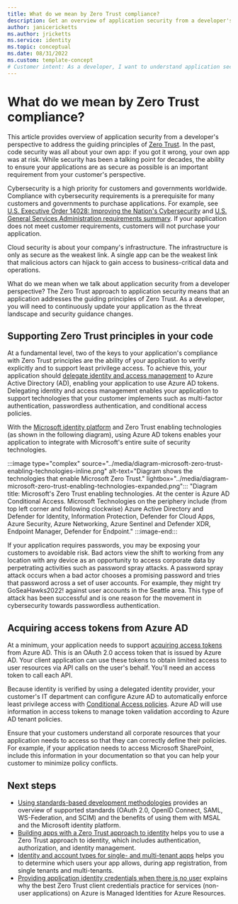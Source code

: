 ```yaml
---
title: What do we mean by Zero Trust compliance?
description: Get an overview of application security from a developer's perspective to address the guiding principles of Zero Trust.
author: janicericketts
ms.author: jricketts
ms.service: identity
ms.topic: conceptual
ms.date: 08/31/2022
ms.custom: template-concept
# Customer intent: As a developer, I want to understand application security so that I can address the guiding principles of Zero Trust.
---
```

# What do we mean by Zero Trust compliance?

This article provides overview of application security from a developer's perspective to address the guiding principles of [Zero Trust](overview.md). In the past, code security was all about your own app: if you got it wrong, your own app was at risk. While security has been a talking point for decades, the ability to ensure your applications are as secure as possible is an important requirement from your customer's perspective.

Cybersecurity is a high priority for customers and governments worldwide. Compliance with cybersecurity requirements is a prerequisite for many customers and governments to purchase applications. For example, see [U.S. Executive Order 14028: Improving the Nation's Cybersecurity](https://www.whitehouse.gov/briefing-room/presidential-actions/2021/05/12/executive-order-on-improving-the-nations-cybersecurity/) and [U.S. General Services Administration requirements summary](https://www.gsa.gov/technology/technology-products-services/it-security/executive-order-14028-improving-the-nations-cybersecurity). If your application does not meet customer requirements, customers will not purchase your application.

Cloud security is about your company's infrastructure. The infrastructure is only as secure as the weakest link. A single app can be the weakest link that malicious actors can hijack to gain access to business-critical data and operations.

What do we mean when we talk about application security from a developer perspective? The Zero Trust approach to application security means that an application addresses the guiding principles of Zero Trust. As a developer, you will need to continuously update your application as the threat landscape and security guidance changes.

## Supporting Zero Trust principles in your code

At a fundamental level, two of the keys to your application's compliance with Zero Trust principles are the ability of your application to verify explicitly and to support least privilege access. To achieve this, your application should [delegate identity and access management](identity-iam-development-best-practices.md) to Azure Active Directory (AD), enabling your application to use Azure AD tokens. Delegating identity and access management enables your application to support technologies that your customer implements such as multi-factor authentication, passwordless authentication, and conditional access policies.

With the [Microsoft identity platform](/azure/active-directory/develop/v2-overview) and Zero Trust enabling technologies (as shown in the following diagram), using Azure AD tokens enables your application to integrate with Microsoft's entire suite of security technologies.

:::image type="complex" source="../media/diagram-microsoft-zero-trust-enabling-technologies-inline.png" alt-text="Diagram shows the technologies that enable Microsoft Zero Trust." lightbox="../media/diagram-microsoft-zero-trust-enabling-technologies-expanded.png":::
   "Diagram title: Microsoft's Zero Trust enabling technologies. At the center is Azure AD Conditional Access. Microsoft Technologies on the periphery include (from top left corner and following clockwise) Azure Active Directory and Defender for Identity, Information Protection, Defender for Cloud Apps, Azure Security, Azure Networking, Azure Sentinel and Defender XDR, Endpoint Manager, Defender for Endpoint."
:::image-end:::

If your application requires passwords, you may be exposing your customers to avoidable risk. Bad actors view the shift to working from any location with any device as an opportunity to access corporate data by perpetrating activities such as password spray attacks. A password spray attack occurs when a bad actor chooses a promising password and tries that password across a set of user accounts. For example, they might try GoSeaHawks2022! against user accounts in the Seattle area. This type of attack has been successful and is one reason for the movement in cybersecurity towards passwordless authentication.

## Acquiring access tokens from Azure AD

At a minimum, your application needs to support [acquiring access tokens](acquire-application-authorization-to-access-resources.md) from Azure AD. This is an OAuth 2.0 access token that is issued by Azure AD. Your client application can use these tokens to obtain limited access to user resources via API calls on the user's behalf. You'll need an access token to call each API.

Because identity is verified by using a delegated identity provider, your customer's IT department can configure Azure AD to automatically enforce least privilege access with [Conditional Access policies](/azure/active-directory/conditional-access/overview). Azure AD will use information in access tokens to manage token validation according to Azure AD tenant policies.

Ensure that your customers understand all corporate resources that your application needs to access so that they can correctly define their policies. For example, if your application needs to access Microsoft SharePoint, include this information in your documentation so that you can help your customer to minimize policy conflicts.

## Next steps

- [Using standards-based development methodologies](identity-standards-based-development-methodologies.md) provides an overview of supported standards (OAuth 2.0, OpenID Connect, SAML, WS-Federation, and SCIM) and the benefits of using them with MSAL and the Microsoft identity platform.
- [Building apps with a Zero Trust approach to identity](identity.md) helps you to use a Zero Trust approach to identity, which includes authentication, authorization, and identity management.
- [Identity and account types for single- and multi-tenant apps](identity-supported-account-types.md) helps you to determine which users your app allows, during app registration, from single tenants and multi-tenants.
- [Providing application identity credentials when there is no user](identity-non-user-applications.md) explains why the best Zero Trust client credentials practice for services (non-user applications) on Azure is Managed Identities for Azure Resources.
